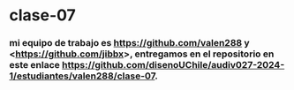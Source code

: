 # clase-07

### mi equipo de trabajo es <https://github.com/valen288> y <<https://github.com/jibbx>>, entregamos en el repositorio en este enlace <https://github.com/disenoUChile/audiv027-2024-1/estudiantes/valen288/clase-07>.
```

